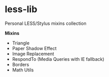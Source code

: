 less-lib
========

Personal LESS/Stylus mixins collection

__Mixins__
* Triangle
* Paper Shadow Effect
* Image Replacement
* RespondTo (Media Queries with IE fallback)
* Borders
* Math Utils
